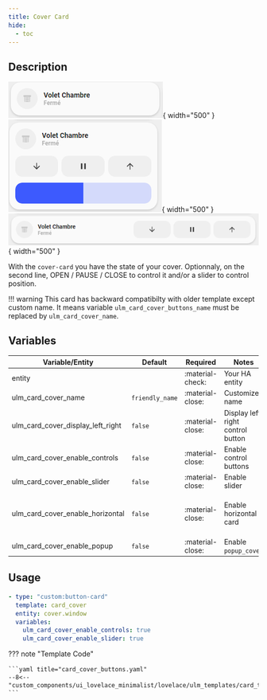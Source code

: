```yaml
---
title: Cover Card
hide:
  - toc
---
```

<!-- markdownlint-disable MD046 -->

## Description

![example-image](../../assets/img/ulm_cards/card_cover.png){ width="500" }
![example-image](../../assets/img/ulm_cards/card_cover_controls.png){ width="500" }
![example-image](../../assets/img/ulm_cards/card_cover_horizontal.png){ width="500" }

With the `cover-card` you have the state of your cover. Optionnaly, on the second line, OPEN / PAUSE / CLOSE to control it and/or a slider to control position.

!!! warning
    This card has backward compatibilty with older template except custom name. It means variable `ulm_card_cover_buttons_name` must be replaced by `ulm_card_cover_name`.

## Variables

| Variable/Entity                        | Default         | Required         | Notes          | Requirement |
|----------------------------------------|-----------------|------------------|----------------|-------------|
| entity                                 |                 | :material-check: | Your HA entity |             |
| ulm_card_cover_name                    | `friendly_name` | :material-close: | Customize name |             |
| ulm_card_cover_display_left_right      | `false`         | :material-close: | Display left right control button  |             |
| ulm_card_cover_enable_controls         | `false`         | :material-close: | Enable control buttons |             |
| ulm_card_cover_enable_slider           | `false`         | :material-close: | Enable slider |             |
| ulm_card_cover_enable_horizontal       | `false`         | :material-close: | Enable horizontal card | Need `ulm_card_cover_enable_controls: true` or `ulm_card_cover_enable_slider: true` |
| ulm_card_cover_enable_popup            | `false`         | :material-close: | Enable `popup_cover` | |

## Usage

```yaml
- type: "custom:button-card"
  template: card_cover
  entity: cover.window
  variables:
    ulm_card_cover_enable_controls: true
    ulm_card_cover_enable_slider: true
```

??? note "Template Code"

    ```yaml title="card_cover_buttons.yaml"
    --8<-- "custom_components/ui_lovelace_minimalist/lovelace/ulm_templates/card_templates/cards/card_cover.yaml"
    ```

